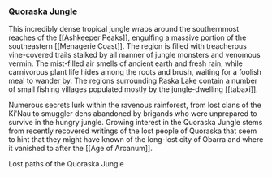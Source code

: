 ### Quoraska Jungle

This incredibly dense tropical jungle wraps around the southernmost reaches of the [[Ashkeeper Peaks]], engulfing a massive portion of the southeastern [[Menagerie Coast]]. The region is filled with treacherous vine-covered trails stalked by all manner of jungle monsters and venomous vermin. The mist-filled air smells of ancient earth and fresh rain, while carnivorous plant life hides among the roots and brush, waiting for a foolish meal to wander by. The regions surrounding Raska Lake contain a number of small fishing villages populated mostly by the jungle-dwelling [[tabaxi]].

Numerous secrets lurk within the ravenous rainforest, from lost clans of the Ki'Nau to smuggler dens abandoned by brigands who were unprepared to survive in the hungry jungle. Growing interest in the Quoraska Jungle stems from recently recovered writings of the lost people of Quoraska that seem to hint that they might have known of the long-lost city of Obarra and where it vanished to after the [[Age of Arcanum]].

[](https://media.dndbeyond.com/compendium-images/egtw/yDOyqyOocErRgYJK/03-05.png)

Lost paths of the Quoraska Jungle